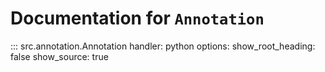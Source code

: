 # Documentation for `Annotation`

::: src.annotation.Annotation
handler: python
options:
show_root_heading: false
show_source: true

